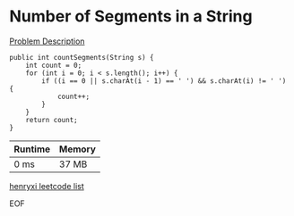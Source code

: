 # Number of Segments in a String
[Problem Description](https://leetcode.com/problems/number-of-segments-in-a-string)

```
public int countSegments(String s) {
    int count = 0;
    for (int i = 0; i < s.length(); i++) {
        if ((i == 0 || s.charAt(i - 1) == ' ') && s.charAt(i) != ' ') {
            count++;
        }
    }
    return count;
}
```

| Runtime       | Memory     | 
| :------------- | :---------- |
| 0 ms | 37 MB	   |


[henryxi leetcode list](http://www.henryxi.com/leetcode)

EOF